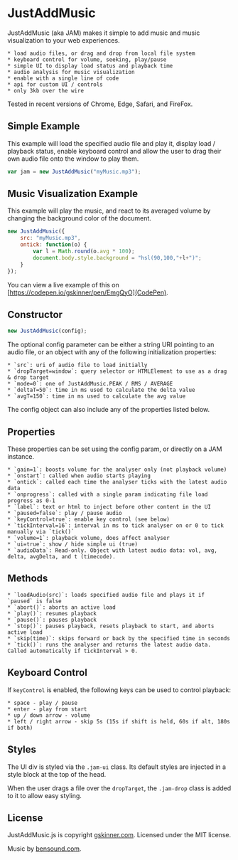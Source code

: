 # JustAddMusic

JustAddMusic (aka JAM) makes it simple to add music and music visualization to your web experiences.

	* load audio files, or drag and drop from local file system
	* keyboard control for volume, seeking, play/pause
	* simple UI to display load status and playback time
	* audio analysis for music visualization
	* enable with a single line of code
	* api for custom UI / controls
	* only 3kb over the wire

Tested in recent versions of Chrome, Edge, Safari, and FireFox.


## Simple Example

This example will load the specified audio file and play it, display load / playback status, enable keyboard control
and allow the user to drag their own audio file onto the window to play them.

```javascript
var jam = new JustAddMusic("myMusic.mp3");
```

## Music Visualization Example

This example will play the music, and react to its averaged volume by changing the background color of the document.

```javascript
new JustAddMusic({
	src: "myMusic.mp3",
	ontick: function(o) {
		var l = Math.round(o.avg * 100);
		document.body.style.background = "hsl(90,100,"+l+")";
	}
});
```

You can view a live example of this on [https://codepen.io/gskinner/pen/EmgQyO](CodePen).


## Constructor

```javascript
new JustAddMusic(config);
```

The optional config parameter can be either a string URI pointing to an audio file, or an object with any of the following
initialization properties:

	* `src`: uri of audio file to load initially
	* `dropTarget=window`: query selector or HTMLElement to use as a drag & drop target
	* `mode=0`: one of JustAddMusic.PEAK / RMS / AVERAGE
	* `deltaT=50`: time in ms used to calculate the delta value
	* `avgT=150`: time in ms used to calculate the avg value

The config object can also include any of the properties listed below.


## Properties

These properties can be set using the config param, or directly on a JAM instance.

	* `gain=1`: boosts volume for the analyser only (not playback volume)
	* `onstart`: called when audio starts playing
	* `ontick`: called each time the analyser ticks with the latest audio data
	* `onprogress`: called with a single param indicating file load progress as 0-1
	* `label`: text or html to inject before other content in the UI
	* `paused=false`: play / pause audio
	* `keyControl=true`: enable key control (see below)
	* `tickInterval=16`: interval in ms to tick analyser on or 0 to tick manually via `tick()`
	* `volume=1`: playback volume, does affect analyser
	* `ui=true`: show / hide simple ui (true)
	* `audioData`: Read-only. Object with latest audio data: vol, avg, delta, avgDelta, and t (timecode).


## Methods

	* `loadAudio(src)`: loads specified audio file and plays it if `paused` is false
	* `abort()`: aborts an active load
	* `play()`: resumes playback
	* `pause()`: pauses playback
	* `stop()`: pauses playback, resets playback to start, and aborts active load
	* `skip(time)`: skips forward or back by the specified time in seconds
	* `tick()`: runs the analyser and returns the latest audio data. Called automatically if tickInterval > 0.
	

## Keyboard Control

If `keyControl` is enabled, the following keys can be used to control playback:

	* space - play / pause
	* enter - play from start
	* up / down arrow - volume
	* left / right arrow - skip 5s (15s if shift is held, 60s if alt, 180s if both)
	
	
## Styles

The UI div is styled via the `.jam-ui` class. Its default styles are injected in a style block at the top of the head.

When the user drags a file over the `dropTarget`, the `.jam-drop` class is added to it to allow easy styling.

## License

JustAddMusic.js is copyright [gskinner.com](http://gskinner.com). Licensed under the MIT license.

Music by [bensound.com](http://www.bensound.com).